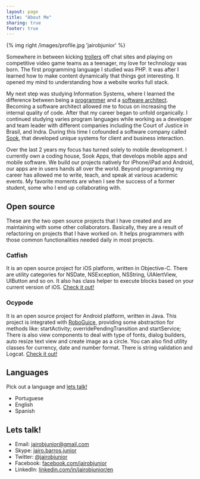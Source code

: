 ```yaml
---
layout: page
title: "About Me"
sharing: true
footer: true
---
```


<script type="text/javascript">
    $.domReady(function(){
		hideSidebar();
    });
</script>

{% img right /images/profile.jpg 'jairobjunior' %}

Somewhere in between kicking [trollers][tr] off chat sites and playing on competitive video game teams as a teenager, my love for technology was born. The first programming language I studied was PHP. It was after I learned how to make content dynamically that things got interesting. It opened my mind to understanding how a website works full stack.<!-- Einstein says, “The mind that opens to a new idea never returns to its original size,” I find this to be one of the truths in life. -->

My next step was studying Information Systems, where I learned the difference between being a [programmer][p] and a [software architect][sa]. Becoming a software architect allowed me to focus on increasing the internal quality of code. After that my career began to unfold organically. I continued studying varies program languages while working as a developer and team leader with different companies including the Court of Justice in Brasil, and Indra. During this time I cofounded a software company called [Sook][s], that developed unique systems for client and business interaction.

Over the last 2 years my focus has turned solely to mobile development. I currently own a coding house, Sook Apps, that develops mobile apps and mobile software. We build our projects natively for iPhone/iPad and Android, our apps are in users hands all over the world. Beyond programming my career has allowed me to write, teach, and speak at various academic events. My favorite moments are when I see the success of a former student, some who I end up collaborating with.

## Open source

These are the two open source projects that I have created and are maintaining with some other collaborators. Basically, they are a result of refactoring on projects that I have worked on. It helps programmers with those common functionalities needed daily in most projects.

### Catfish

It is an open source project for iOS platform, written in Objective-C. There are utility categories for NSDate, NSException, NSString, UIAlertView, UIButton and so on. It also has class helper to execute blocks based on your current version of iOS. [Check it out!][c]

### Ocypode

It is an open source project for Android platform, written in Java. This project is integrated with [RoboGuice][rg], providing some abstraction for methods like: startActivity; overridePendingTransition and startService; There is also view components to deal with type of fonts, dialog builders, auto resize text view and create image as a circle. You can also find utility classes for currency, date and number format. There is string validation and Logcat. [Check it out!][o]

## Languages

Pick out a language and <a href="{{ root_url }}/about/#lets_talk!">lets talk!</a>

* Portuguese
* English
* Spanish

## <a id="lets_talk!"></a>Lets talk!

* Email: jairobjunior@gmail.com
* Skype: <a href="skype:jairo.barros.junior?chat">jairo.barros.junior</a>
* Twitter: [@jairobjunior][t]
* Facebook: [facebook.com/jairobjunior][fb]
* LinkedIn: [linkedin.com/in/jairobjunior/en][in]

[o]: https://github.com/jairobjunior/Ocypode
[c]: https://github.com/jairobjunior/Catfish
[t]: https://twitter.com/#!/jairobjunior
[fb]: https://www.facebook.com/jairobjunior
[in]: http://www.linkedin.com/in/jairobjunior/en
[tr]: http://en.wikipedia.org/wiki/Troll_(Internet)
[s]: http://www.sook.com.br
[p]: http://en.wikipedia.org/wiki/Programmer
[sa]: http://en.wikipedia.org/wiki/Software_architect
[rg]: https://github.com/roboguice/roboguice